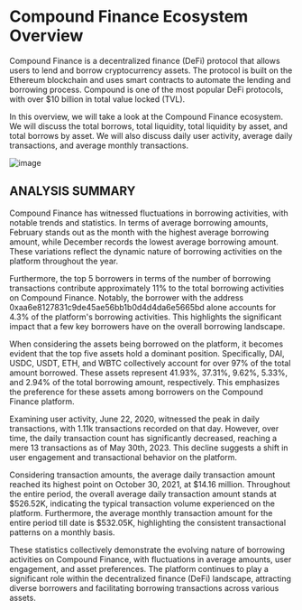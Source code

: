 # Compound Finance Ecosystem Overview
Compound Finance is a decentralized finance (DeFi) protocol that allows users to lend and borrow cryptocurrency assets. The protocol is built on the Ethereum blockchain and uses smart contracts to automate the lending and borrowing process. Compound is one of the most popular DeFi protocols, with over $10 billion in total value locked (TVL).

In this overview, we will take a look at the Compound Finance ecosystem. We will discuss the total borrows, total liquidity, total liquidity by asset, and total borrows by asset. We will also discuss daily user activity, average daily transactions, and average monthly transactions.

![image](https://github.com/yemialabipurpose/Compound_Overview/assets/37623664/f62189c4-96c2-4cf1-b778-a3d8ed155288)


## ANALYSIS SUMMARY
Compound Finance has witnessed fluctuations in borrowing activities, with notable trends and statistics. In terms of average borrowing amounts, February stands out as the month with the highest average borrowing amount, while December records the lowest average borrowing amount. These variations reflect the dynamic nature of borrowing activities on the platform throughout the year.

Furthermore, the top 5 borrowers in terms of the number of borrowing transactions contribute approximately 11% to the total borrowing activities on Compound Finance. Notably, the borrower with the address 0xaa6e8127831c9de45ae56bb1b0d4d4da6e5665bd alone accounts for 4.3% of the platform's borrowing activities. This highlights the significant impact that a few key borrowers have on the overall borrowing landscape.

When considering the assets being borrowed on the platform, it becomes evident that the top five assets hold a dominant position. Specifically, DAI, USDC, USDT, ETH, and WBTC collectively account for over 97% of the total amount borrowed. These assets represent 41.93%, 37.31%, 9.62%, 5.33%, and 2.94% of the total borrowing amount, respectively. This emphasizes the preference for these assets among borrowers on the Compound Finance platform.

Examining user activity, June 22, 2020, witnessed the peak in daily transactions, with 1.11k transactions recorded on that day. However, over time, the daily transaction count has significantly decreased, reaching a mere 13 transactions as of May 30th, 2023. This decline suggests a shift in user engagement and transactional behavior on the platform.

Considering transaction amounts, the average daily transaction amount reached its highest point on October 30, 2021, at $14.16 million. Throughout the entire period, the overall average daily transaction amount stands at $526.52K, indicating the typical transaction volume experienced on the platform. Furthermore, the average monthly transaction amount for the entire period till date is $532.05K, highlighting the consistent transactional patterns on a monthly basis.

These statistics collectively demonstrate the evolving nature of borrowing activities on Compound Finance, with fluctuations in average amounts, user engagement, and asset preferences. The platform continues to play a significant role within the decentralized finance (DeFi) landscape, attracting diverse borrowers and facilitating borrowing transactions across various assets.
